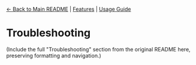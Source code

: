 [//]: # "Navigation"

[← Back to Main README](../README.md) | [Features](features.md) | [Usage Guide](usage.md)

# Troubleshooting

(Include the full "Troubleshooting" section from the original README here, preserving formatting and navigation.)
